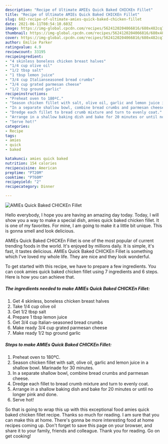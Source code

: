 ```yaml
---
description: "Recipe of Ultimate AMIEs Quick Baked CHICKEn Fillet"
title: "Recipe of Ultimate AMIEs Quick Baked CHICKEn Fillet"
slug: 602-recipe-of-ultimate-amies-quick-baked-chicken-fillet
date: 2021-06-11T08:54:10.603Z
image: https://img-global.cpcdn.com/recipes/5624120204066816/680x482cq70/amies-quick-baked-chicken-fillet-recipe-main-photo.jpg
thumbnail: https://img-global.cpcdn.com/recipes/5624120204066816/680x482cq70/amies-quick-baked-chicken-fillet-recipe-main-photo.jpg
cover: https://img-global.cpcdn.com/recipes/5624120204066816/680x482cq70/amies-quick-baked-chicken-fillet-recipe-main-photo.jpg
author: Emilie Parker
ratingvalue: 4.9
reviewcount: 33195
recipeingredient:
- "4 skinless boneless chicken breast halves"
- "1/4 cup olive oil"
- "1/2 tbsp salt"
- "1 tbsp lemon juice"
- "3/4 cup Italianseasoned bread crumbs"
- "3/4 cup grated parmesan cheese"
- "1/2 tsp ground garlic"
recipeinstructions:
- "Preheat oven to 180ºC."
- "Season chicken fillet with salt, olive oil, garlic and lemon juice in a shallow bowl.  Marinade for 30 minutes."
- "In a separate shallow bowl, combine bread crumbs and parmesan cheese."
- "Dredge each fillet to bread crumb mixture and turn to evenly coat."
- "Arrange in a shallow baking dish and bake for 20 minutes or until no longer pink and done."
- "Serve hot!"
categories:
- Recipe
tags:
- amies
- quick
- baked

katakunci: amies quick baked 
nutrition: 154 calories
recipecuisine: American
preptime: "PT20M"
cooktime: "PT60M"
recipeyield: "2"
recipecategory: Dinner

---
```



![AMIEs Quick Baked CHICKEn Fillet](https://img-global.cpcdn.com/recipes/5624120204066816/680x482cq70/amies-quick-baked-chicken-fillet-recipe-main-photo.jpg)

Hello everybody, I hope you are having an amazing day today. Today, I will show you a way to make a special dish, amies quick baked chicken fillet. It is one of my favorites. For mine, I am going to make it a little bit unique. This is gonna smell and look delicious.



AMIEs Quick Baked CHICKEn Fillet is one of the most popular of current trending foods in the world. It's enjoyed by millions daily. It is simple, it's fast, it tastes delicious. AMIEs Quick Baked CHICKEn Fillet is something which I've loved my whole life. They are nice and they look wonderful.


To get started with this recipe, we have to prepare a few ingredients. You can cook amies quick baked chicken fillet using 7 ingredients and 6 steps. Here is how you can achieve that.

<!--inarticleads1-->

##### The ingredients needed to make AMIEs Quick Baked CHICKEn Fillet:

1. Get 4 skinless, boneless chicken breast halves
1. Take 1/4 cup olive oil
1. Get 1/2 tbsp salt
1. Prepare 1 tbsp lemon juice
1. Get 3/4 cup Italian-seasoned bread crumbs
1. Make ready 3/4 cup grated parmesan cheese
1. Make ready 1/2 tsp ground garlic




<!--inarticleads2-->

##### Steps to make AMIEs Quick Baked CHICKEn Fillet:

1. Preheat oven to 180ºC.
1. Season chicken fillet with salt, olive oil, garlic and lemon juice in a shallow bowl.  Marinade for 30 minutes.
1. In a separate shallow bowl, combine bread crumbs and parmesan cheese.
1. Dredge each fillet to bread crumb mixture and turn to evenly coat.
1. Arrange in a shallow baking dish and bake for 20 minutes or until no longer pink and done.
1. Serve hot!




So that is going to wrap this up with this exceptional food amies quick baked chicken fillet recipe. Thanks so much for reading. I am sure that you can make this at home. There's gonna be more interesting food at home recipes coming up. Don't forget to save this page on your browser, and share it to your family, friends and colleague. Thank you for reading. Go on get cooking!
